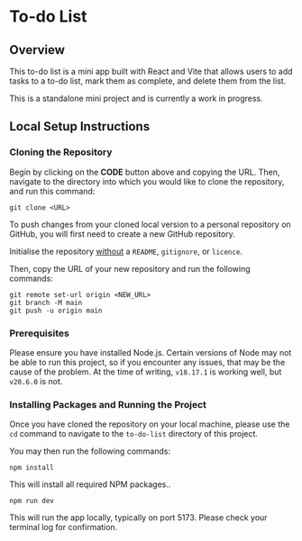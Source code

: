 # To-do List

## Overview

This to-do list is a mini app built with React and Vite that allows users to add tasks to a to-do list, mark them as complete, and delete them from the list.

This is a standalone mini project and is currently a work in progress.

## Local Setup Instructions

### Cloning the Repository

Begin by clicking on the **CODE** button above and copying the URL. Then, navigate to the directory into which you would like to clone the repository, and run this command:

```
git clone <URL>
```

To push changes from your cloned local version to a personal repository on GitHub, you will first need to create a new GitHub repository. 

Initialise the repository <u>without</u> a `README`, `gitignore`, or `licence`.

Then, copy the URL of your new repository and run the following commands:

```
git remote set-url origin <NEW_URL>
git branch -M main
git push -u origin main
```

### Prerequisites

Please ensure you have installed Node.js. Certain versions of Node may not be able to run this project, so if you encounter any issues, that may be the cause of the problem. At the time of writing, `v18.17.1` is working well, but `v20.6.0` is not.

### Installing Packages and Running the Project

Once you have cloned the repository on your local machine, please use the `cd` command to navigate to the `to-do-list` directory of this project.

You may then run the following commands:

```
npm install
```

This will install all required NPM packages..

```
npm run dev
```

This will run the app locally, typically on port 5173. Please check your terminal log for confirmation.